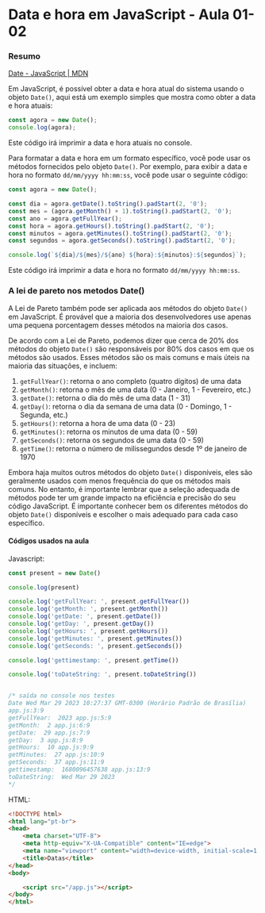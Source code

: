 <!--
Antes de publicar a issue, lembre-se de clicar na aba "Preview", para visualizar se a formatação está correta =)
-->

<!-- Escreva/insira as imagens após essa linha -->

# Data e hora em JavaScript - Aula 01-02

### Resumo

[Date - JavaScript | MDN](https://developer.mozilla.org/en-US/docs/Web/JavaScript/Reference/Global_Objects/Date)

Em JavaScript, é possível obter a data e hora atual do sistema usando o objeto `Date()`, aqui está um exemplo simples que mostra como obter a data e hora atuais:

```javascript
const agora = new Date();
console.log(agora);
```

Este código irá imprimir a data e hora atuais no console.

Para formatar a data e hora em um formato específico, você pode usar os métodos fornecidos pelo objeto `Date()`. Por exemplo, para exibir a data e hora no formato `dd/mm/yyyy hh:mm:ss`, você pode usar o seguinte código:

```javascript
const agora = new Date();

const dia = agora.getDate().toString().padStart(2, '0');
const mes = (agora.getMonth() + 1).toString().padStart(2, '0');
const ano = agora.getFullYear();
const hora = agora.getHours().toString().padStart(2, '0');
const minutos = agora.getMinutes().toString().padStart(2, '0');
const segundos = agora.getSeconds().toString().padStart(2, '0');

console.log(`${dia}/${mes}/${ano} ${hora}:${minutos}:${segundos}`);
```

Este código irá imprimir a data e hora no formato `dd/mm/yyyy hh:mm:ss`.

### A lei de pareto nos metodos Date()

A Lei de Pareto também pode ser aplicada aos métodos do objeto `Date()` em JavaScript. É provável que a maioria dos desenvolvedores use apenas uma pequena porcentagem desses métodos na maioria dos casos.

De acordo com a Lei de Pareto, podemos dizer que cerca de 20% dos métodos do objeto `Date()` são responsáveis por 80% dos casos em que os métodos são usados. Esses métodos são os mais comuns e mais úteis na maioria das situações, e incluem:

1. `getFullYear()`: retorna o ano completo (quatro dígitos) de uma data
2. `getMonth()`: retorna o mês de uma data (0 - Janeiro, 1 - Fevereiro, etc.)
3. `getDate()`: retorna o dia do mês de uma data (1 - 31)
4. `getDay()`: retorna o dia da semana de uma data (0 - Domingo, 1 - Segunda, etc.)
5. `getHours()`: retorna a hora de uma data (0 - 23)
6. `getMinutes()`: retorna os minutos de uma data (0 - 59)
7. `getSeconds()`: retorna os segundos de uma data (0 - 59)
8. `getTime()`: retorna o número de milissegundos desde 1º de janeiro de 1970

Embora haja muitos outros métodos do objeto `Date()` disponíveis, eles são geralmente usados com menos frequência do que os métodos mais comuns. No entanto, é importante lembrar que a seleção adequada de métodos pode ter um grande impacto na eficiência e precisão do seu código JavaScript. É importante conhecer bem os diferentes métodos do objeto `Date()` disponíveis e escolher o mais adequado para cada caso específico.  

#### Códigos usados na aula

Javascript:

```javascript
const present = new Date()

console.log(present)

console.log('getFullYear: ', present.getFullYear())
console.log('getMonth: ', present.getMonth())
console.log('getDate: ', present.getDate())
console.log('getDay: ', present.getDay())
console.log('getHours: ', present.getHours())
console.log('getMinutes: ', present.getMinutes())
console.log('getSeconds: ', present.getSeconds())

console.log('gettimestamp: ', present.getTime())

console.log('toDateString: ', present.toDateString())


/* saída no console nos testes
Date Wed Mar 29 2023 10:27:37 GMT-0300 (Horário Padrão de Brasília)
app.js:3:9
getFullYear:  2023 app.js:5:9
getMonth:  2 app.js:6:9
getDate:  29 app.js:7:9
getDay:  3 app.js:8:9
getHours:  10 app.js:9:9
getMinutes:  27 app.js:10:9
getSeconds:  37 app.js:11:9
gettimestamp:  1680096457638 app.js:13:9
toDateString:  Wed Mar 29 2023
*/
```

HTML:

```html
<!DOCTYPE html>
<html lang="pt-br">
<head>
    <meta charset="UTF-8">
    <meta http-equiv="X-UA-Compatible" content="IE=edge">
    <meta name="viewport" content="width=device-width, initial-scale=1.0">
    <title>Datas</title>
</head>
<body>

    <script src="/app.js"></script>
</body>
</html>
```
